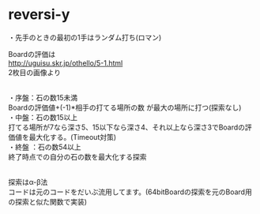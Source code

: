 reversi-y
=========

・先手のときの最初の1手はランダム打ち(ロマン)<br>

Boardの評価は<br>
http://uguisu.skr.jp/othello/5-1.html<br>
2枚目の画像より<br><br>

・序盤：石の数15未満<br>
Boardの評価値+(-1)*相手の打てる場所の数 が最大の場所に打つ(探索なし)<br>
・中盤：石の数15以上<br>
打てる場所が7なら深さ5、15以下なら深さ4、それ以上なら深さ3でBoardの評価値を最大化する。(Timeout対策)<br>
・終盤 ：石の数54以上<br>
終了時点での自分の石の数を最大化する探索<br><br>

探索はα-β法<br>
コードは元のコードをだいぶ流用してます。(64bitBoardの探索を元のBoard用の探索と似た関数で実装)<br>
